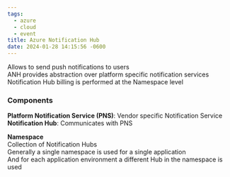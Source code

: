 ```yaml
---
tags:
  - azure
  - cloud
  - event
title: Azure Notification Hub
date: 2024-01-28 14:15:56 -0600
---
```


Allows to send push notifications to users  
ANH provides abstraction over platform specific notification services  
Notification Hub billing is performed at the Namespace level

### Components

**Platform Notification Service (PNS)**: Vendor specific Notification Service  
**Notification Hub**: Communicates with PNS  

**Namespace**  
Collection of Notification Hubs  
Generally a single namespace is used for a single application  
And for each application environment a different Hub in the namespace is used
